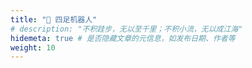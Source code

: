 ```yaml
---
title: "🤖 四足机器人"
# description: "不积跬步，无以至千里；不积小流，无以成江海"
hidemeta: true # 是否隐藏文章的元信息，如发布日期、作者等
weight: 10
---
```


<!-- 

---
title: "【填写标题】"
weight: 10 # 设置权重
--- 

-->
